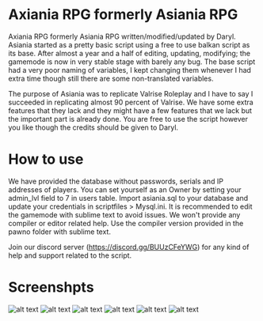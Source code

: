 
# Axiania RPG formerly Asiania RPG

Axiania RPG formerly Asiania RPG written/modified/updated by Daryl. Asiania started as a pretty basic script
using a free to use balkan script as its base. After almost a year and a half of editing, updating, modifying;
the gamemode is now in very stable stage with barely any bug. The base script had a very poor naming
of variables, I kept changing them whenever I had extra time though still there are some non-translated variables.

The purpose of Asiania was to replicate Valrise Roleplay and I have to say I succeeded in replicating
almost 90 percent of Valrise. We have some extra features that they lack and they might have a few features that
we lack but the important part is already done. You are free to use the script however you like though the credits
should be given to Daryl.

# How to use

We have provided the database without passwords, serials and IP addresses of players. You can set yourself as an Owner
by setting your admin_lvl field to 7 in users table. Import asiania.sql to your database and update your credentials 
in scriptfiles > Mysql.ini. It is recommended to edit the gamemode with sublime text to avoid issues. We won't provide
any compiler or editor related help. Use the compiler version provided in the pawno folder with sublime text.

Join our discord server (https://discord.gg/BUUzCFeYWG) for any kind of help and support related to the script.

# Screenshpts
![alt text](https://github.com/Axiania/Asiania-RPG/tree/main/screenshots/sa-mp-080.png?raw=true)
![alt text](https://github.com/Axiania/Asiania-RPG/tree/main/screenshots/sa-mp-081.png?raw=true)
![alt text](https://github.com/Axiania/Asiania-RPG/tree/main/screenshots/sa-mp-082.png?raw=true)
![alt text](https://github.com/Axiania/Asiania-RPG/tree/main/screenshots/sa-mp-083.png?raw=true)
![alt text](https://github.com/Axiania/Asiania-RPG/tree/main/screenshots/sa-mp-084.png?raw=true)
![alt text](https://github.com/Axiania/Asiania-RPG/tree/main/screenshots/sa-mp-085.png?raw=true)
